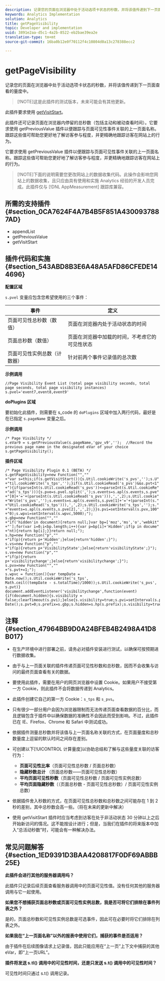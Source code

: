 ```yaml
---
description: 记录您的页面在浏览器中处于活动选项卡状态的秒数，并将该值传递到下一页面查看的量度中。
keywords: Analytics Implementation
solution: Analytics
title: getPageVisibility
topic: Developer and implementation
uuid: 3891e2aa-d5c1-4a2b-8522-eb2bae39ea2e
translation-type: tm+mt
source-git-commit: 16ba0b12e0f70112f4c10804d0a13c278388ecc2

---
```



# getPageVisibility

记录您的页面在浏览器中处于活动选项卡状态的秒数，并将该值传递到下一页面查看的量度中。

> [!NOTE]这是此插件的测试版本，未来可能会有其他更新。

此插件要求使用 [getVisitStart](/help/implement/js-implementation/plugins/getvisitstart.md)。

此插件还可记录页面在浏览器内停留的总秒数（包括主动和被动查看时间）。它要求使用 getPreviousValue 插件以便跟踪与页面可见性事件关联的上一页面名称。跟踪这些值可帮助您更好地了解访客参与程度，并更精确地跟踪访客在网站上的行为。

它要求使用 getPreviousValue 插件以便跟踪与页面可见性事件关联的上一页面名称。跟踪这些值可帮助您更好地了解访客参与程度，并更精确地跟踪访客在网站上的行为。

> [!NOTE]下面的说明需要您更改网站上的数据收集代码。此操作会影响您网站上的数据收集，且只应由具有使用和实施 Analytics 经验的开发人员完成。此插件仅与 [!DNL AppMeasurement] 跟踪库兼容。

## 所需的支持插件 {#section_0CA7624F4A7B4B5F851A4300937887AD}

* appendList
* getPreviousValue
* getVisitStart

## 插件代码和实施 {#section_543ABD8B3E6A48A5AFD86CFEDE144696}

**配置区域**

`s.pvel` 变量应包含您希望使用的三个事件：

| 事件 | 定义 |
|---|---|
| 页面可见性总秒数（数值） | 页面在浏览器内处于活动状态的时间 |
| 页面总秒数（数值） | 页面在浏览器中加载的时间，不考虑它的可见性状态 |
| 页面可见性实例总数（计数器） | 针对前两个事件记录值的总次数 |

**示例调用**

```
//Page Visibility Event List (total page visibility seconds, total page seconds, total page visibility instances) 
s.pvel='event7,event8,event9' 
```

**doPlugins 区域**

要初始化此插件，则需要在 s_code 的 `doPlugins` 区域中加入两行代码，最好是在已指定 `s.pageName` 变量之后。

**示例调用**

```
/* Page Visibility */ 
s.eVar9 = s.getPreviousValue(s.pageName,'gpv_v9','');  //Record the previous page name in the designated eVar of your choice 
s.getPageVisibility(); 
```

**插件区域**

```
/* Page Visibility Plugin 0.1 (BETA) */ 
s.getPageVisibility=new Function("","" 
+"var s=this;if(s.getVisitStart()){s.Util.cookieWrite('s_pvs','');s.U" 
+"til.cookieWrite('s_tps','');}if(s.Util.cookieRead('s_pvs')&&s.pvt<1" 
+"){if(parseInt(s.Util.cookieRead('s_pvs'))<=parseInt(s.Util.cookieRe" 
+"ad('s_tps'))){s.pve=s.pvel.split(',');s.events=s.apl(s.events,s.pve" 
+"[0]+'='+(parseInt(s.Util.cookieRead('s_pvs'))),',',2);s.Util.cookie" 
+"Write('s_pvs','');s.events=s.apl(s.events,s.pve[1]+'='+(parseInt(s." 
+"Util.cookieRead('s_tps'))),',',2);s.Util.cookieWrite('s_tps','');s." 
+"events=s.apl(s.events,s.pve[2],',',2);}}s.pvi=setInterval(s.pvx,100" 
+"0);s.wpvi=setInterval(s.wpvc,5000);"); 
s.gbp=new Function("","" 
+"if('hidden'in document){return null;}var bp=['moz','ms','o','webkit" 
+"'];for(var i=0;i<bp.length;i++){var p=bp[i]+'Hidden';if(p in docume" 
+"nt){return bp[i];}}return null;"); 
s.hp=new Function("p","" 
+"if(p){return p+'Hidden';}else{return'hidden';}"); 
s.vs=new Function("p","" 
+"if(p){return p+'VisibilityState';}else{return'visibilityState';}"); 
s.ve=new Function("p","" 
+"if(p){return p+'visibilitychange';}else{return'visibilitychange';}"); 
s.pvx=new Function("","" 
+"s.pvt+=1;"); 
s.wpvc = function(){var tempDate = Date.now();s.Util.cookieWrite('s_tps', 
Math.ceil((tempDate - s.totalTime)/1000));s.Util.cookieWrite('s_pvs', s.pvt)} 
document.addEventListener('visibilitychange',function(event){if(document.hidden){s.visibility = false;clearTimeout(s.pvi);}else{s.visibility=true;s.pvi=setInterval(s.pvx,1000);}});s.totalTime=new Date();s.pvt=0;s.prefix=s.gbp;s.hidden=s.hp(s.prefix);s.visibility=true;s.visibilityState=s.vs(s.prefix);s.visibilityEvent=s.ve(s.prefix); 
```

## 注释 {#section_47964BB9D0A24BFEB4B2498A41D8B017}

* 在生产环境中进行部署之前，请务必对插件安装进行测试，以确保可按预期进行数据收集。
* 由于与上一页面关联的插件传递页面可见性秒数和总秒数，因而不会收集与访问的最终页面查看有关的数据。
* 要使用此插件，需要在用户的网页浏览器中设置 Cookie。如果用户不接受第一方 Cookie，则此插件不会将数据传递到 Analytics。
* 此插件创建它自己的第一方 Cookie：`s_tps` 和 `s_pvs`。

* 只有很少一部分用户会因为浏览器限制而无法传递页面查看数据的百分比，而且逻辑包含于插件中以确保数据的准确性不会因此而受到影响。不过，此插件已在 IE、Firefox、Chrome 和 Safari 中测试成功。
* 依据插件测量总秒数并将该值与上一页面名称关联的方式，在页面量度和总秒数量度上逗留的默认时间之间存在差别。
* 可创建以下[!UICONTROL 计算量度]以协助总结和了解与这些量度关联的访客行为：

   * **页面可见性比率**（页面可见性总秒数 / 页面总秒数）
   * **隐藏秒数总计** （页面总秒数——页面可见性总秒数）
   * **平均页面可见性秒数**（页面可见性总秒数 / 页面可见性实例总数）
   * **平均页面隐藏秒数**（（页面总秒数 - 页面可见性总秒数）/ 页面可见性实例总数）

* 依据插件舍入秒数的方式，在页面可见性总秒数和总秒数之间可能存在 1 到 2 秒的差别，其中总秒数会高一些。（将在未来的更新中解决）
* 使用 getVisitStart 插件时应当考虑到访客在处于非活动状态 30 分钟以上之后开始新访问的情况。这不能按设计进行；但是，当我们在插件的将来版本中加入“总活动秒数”时，可能会有一种解决办法。

## 常见问题解答 {#section_1ED9391D3BAA4208817F0DF69ABBB25E}

**此插件会进行其他的服务器调用吗？**

此插件只记录后续页面查看服务器调用中的页面可见性值。没有任何其他的服务器调用与它一起使用。

**如果您不想捕获页面总秒数或页面可见性实例总数，我是否可将它们排除在事件列表之外？**

是的，页面总秒数和可见性实例总数是可选事件，因此可在必要时将它们排除在列表之外。

**如果我在“上一页面名称”以外的报表中使用它们，捕获的事件是否适用？**

由于插件在后续图像请求上记录值，因此只能应用在“上一页”上下文中捕获的其他eVar，即“上一页URL”。

**插件将发送 s.tl() 调用中的可见性时间，还是只发送 s.t() 调用中的可见性时间？**

可见性时间只通过 s.t() 调用记录。
